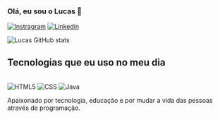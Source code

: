### Olá, eu sou o Lucas 👋

[![Instragram](https://img.shields.io/badge/Instagram-E4405F?style=for-the-badge&logo=instagram&logoColor=white)](https://www.instagram.com/lucaszx_p/)
[![Linkedin](https://img.shields.io/badge/LinkedIn-0077B5?style=for-the-badge&logo=linkedin&logoColor=white)](https://www.linkedin.com/in/lucas-santos-238949355/)


![Lucas GitHub stats](https://github-readme-stats.vercel.app/api?username=Lucas&show_icons=true&theme=dracula)

## Tecnologias que eu uso no meu dia

<div style="display: inline-block"><br/>
<img aling="center" alt="HTML5" src="https://img.shields.io/badge/HTML-239120?style=for-the-badge&logo=html5&logoColor=white"/>
<img aling="center" alt="CSS" src="https://img.shields.io/badge/CSS-239120?&style=for-the-badge&logo=css3&logoColor=white"/>
<img aling="center" alt="Java" src="https://img.shields.io/badge/Java-ED8B00?style=for-the-badge&logo=openjdk&logoColor=white"/>
</div><br/>

Apaixonado por tecnologia, educação e por mudar a vida das pessoas através de programação.
